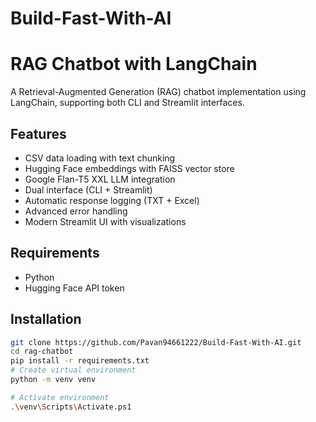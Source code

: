 # Build-Fast-With-AI
# RAG Chatbot with LangChain

A Retrieval-Augmented Generation (RAG) chatbot implementation using LangChain, supporting both CLI and Streamlit interfaces.

## Features
- CSV data loading with text chunking
- Hugging Face embeddings with FAISS vector store
- Google Flan-T5 XXL LLM integration
- Dual interface (CLI + Streamlit)
- Automatic response logging (TXT + Excel)
- Advanced error handling
- Modern Streamlit UI with visualizations

## Requirements
- Python 
- Hugging Face API token

## Installation
```bash
git clone https://github.com/Pavan94661222/Build-Fast-With-AI.git
cd rag-chatbot
pip install -r requirements.txt
# Create virtual environment
python -m venv venv

# Activate environment
.\venv\Scripts\Activate.ps1
